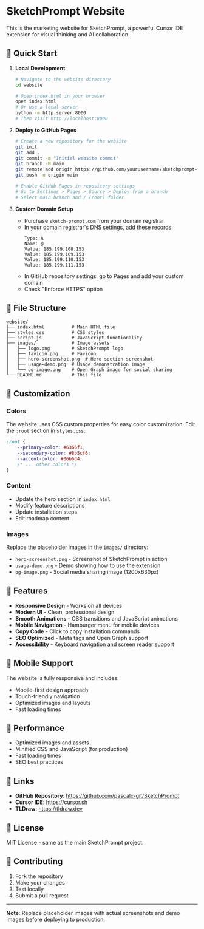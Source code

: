 # SketchPrompt Website

This is the marketing website for SketchPrompt, a powerful Cursor IDE extension for visual thinking and AI collaboration.

## 🚀 Quick Start

1. **Local Development**
   ```bash
   # Navigate to the website directory
   cd website
   
   # Open index.html in your browser
   open index.html
   # Or use a local server
   python -m http.server 8000
   # Then visit http://localhost:8000
   ```

2. **Deploy to GitHub Pages**
   ```bash
   # Create a new repository for the website
   git init
   git add .
   git commit -m "Initial website commit"
   git branch -M main
   git remote add origin https://github.com/yourusername/sketchprompt-website.git
   git push -u origin main
   
   # Enable GitHub Pages in repository settings
   # Go to Settings > Pages > Source > Deploy from a branch
   # Select main branch and / (root) folder
   ```

3. **Custom Domain Setup**
   - Purchase `sketch-prompt.com` from your domain registrar
   - In your domain registrar's DNS settings, add these records:
     ```
     Type: A
     Name: @
     Value: 185.199.108.153
     Value: 185.199.109.153
     Value: 185.199.110.153
     Value: 185.199.111.153
     ```
   - In GitHub repository settings, go to Pages and add your custom domain
   - Check "Enforce HTTPS" option

## 📁 File Structure

```
website/
├── index.html          # Main HTML file
├── styles.css          # CSS styles
├── script.js           # JavaScript functionality
├── images/             # Image assets
│   ├── logo.png        # SketchPrompt logo
│   ├── favicon.png     # Favicon
│   ├── hero-screenshot.png  # Hero section screenshot
│   ├── usage-demo.png  # Usage demonstration image
│   └── og-image.png    # Open Graph image for social sharing
└── README.md           # This file
```

## 🎨 Customization

### Colors
The website uses CSS custom properties for easy color customization. Edit the `:root` section in `styles.css`:

```css
:root {
    --primary-color: #6366f1;
    --secondary-color: #8b5cf6;
    --accent-color: #06b6d4;
    /* ... other colors */
}
```

### Content
- Update the hero section in `index.html`
- Modify feature descriptions
- Update installation steps
- Edit roadmap content

### Images
Replace the placeholder images in the `images/` directory:
- `hero-screenshot.png` - Screenshot of SketchPrompt in action
- `usage-demo.png` - Demo showing how to use the extension
- `og-image.png` - Social media sharing image (1200x630px)

## 🔧 Features

- **Responsive Design** - Works on all devices
- **Modern UI** - Clean, professional design
- **Smooth Animations** - CSS transitions and JavaScript animations
- **Mobile Navigation** - Hamburger menu for mobile devices
- **Copy Code** - Click to copy installation commands
- **SEO Optimized** - Meta tags and Open Graph support
- **Accessibility** - Keyboard navigation and screen reader support

## 📱 Mobile Support

The website is fully responsive and includes:
- Mobile-first design approach
- Touch-friendly navigation
- Optimized images and layouts
- Fast loading times

## 🚀 Performance

- Optimized images and assets
- Minified CSS and JavaScript (for production)
- Fast loading times
- SEO best practices

## 🔗 Links

- **GitHub Repository**: https://github.com/pascalx-git/SketchPrompt
- **Cursor IDE**: https://cursor.sh
- **TLDraw**: https://tldraw.dev

## 📄 License

MIT License - same as the main SketchPrompt project.

## 🤝 Contributing

1. Fork the repository
2. Make your changes
3. Test locally
4. Submit a pull request

---

**Note**: Replace placeholder images with actual screenshots and demo images before deploying to production. 